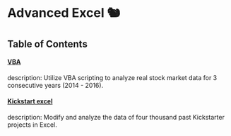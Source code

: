 # Advanced Excel :chipmunk:

## Table of Contents

#### [VBA](https://github.com/jwang711/advanced-excel/tree/master/VBA)
description: Utilize VBA scripting to analyze real stock market data for 3 consecutive years (2014 - 2016).

#### [Kickstart excel](https://github.com/jwang711/advanced-excel/tree/master/Starterbook%20excel)
description: Modify and analyze the data of four thousand past Kickstarter projects in Excel.
